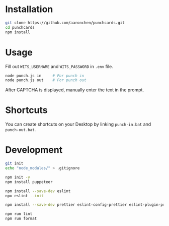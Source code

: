 # Installation

```bash
git clone https://github.com/aaronchen/punchcards.git
cd punchcards
npm install
```

# Usage

Fill out `WITS_USERNAME` and `WITS_PASSWORD` in `.env` file.

```bash
node punch.js in     # For punch in
node punch.js out    # For punch out
```

After CAPTCHA is displayed, manually enter the text in the prompt.

# Shortcuts

You can create shortcuts on your Desktop by linking `punch-in.bat` and `punch-out.bat`.

# Development

```bash
git init
echo "node_modules/" > .gitignore

npm init -y
npm install puppeteer

npm install --save-dev eslint
npx eslint --init

npm install --save-dev prettier eslint-config-prettier eslint-plugin-prettier

npm run lint
npm run format
```
